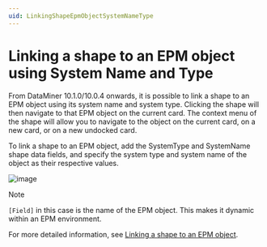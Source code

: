 ```yaml
---
uid: LinkingShapeEpmObjectSystemNameType
---
```


# Linking a shape to an EPM object using System Name and Type

From DataMiner 10.1.0/10.0.4 onwards, it is possible to link a shape to an EPM object using its system name and system type. Clicking the shape will then navigate to that EPM object on the current card. The context menu of the shape will allow you to navigate to the object on the current card, on a new card, or on a new undocked card.

To link a shape to an EPM object, add the SystemType and SystemName shape data fields, and specify the system type and system name of the object as their respective values.

![image](~/develop/images/EPM_link_shape_to_object.png)

> [!NOTE]
> `[Field]` in this case is the name of the EPM object. This makes it dynamic within an EPM environment.

For more detailed information, see [Linking a shape to an EPM object](xref:Linking_a_shape_to_an_EPM_object).
